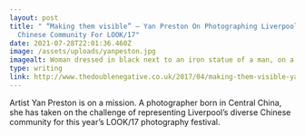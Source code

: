 ```yaml
---
layout: post
title: " “Making them visible” – Yan Preston On Photographing Liverpool’s
  Chinese Community For LOOK/17"
date: 2021-07-28T22:01:36.460Z
image: /assets/uploads/yanpeston.jpg
imagealt: Woman dressed in black next to an iron statue of a man, on a beach
type: writing
link: http://www.thedoublenegative.co.uk/2017/04/making-them-visible-yan-preston-on-photographing-liverpools-chinese-community-for-look17/
---
```

Artist Yan Preston is on a mission. A photographer born in Central China, she has taken on the challenge of representing Liverpool’s diverse Chinese community for this year’s LOOK/17 photography festival.